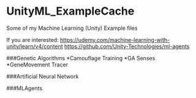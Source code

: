 # UnityML_ExampleCache
Some of my Machine Learning (Unity) Example files

If you are interested:
https://udemy.com/machine-learning-with-unity/learn/v4/content
https://github.com/Unity-Technologies/ml-agents

###Genetic Algorithms
*Camouflage Training
*GA Senses
*GeneMovement Tracer

###Artificial Neural Network

###MLAgents

